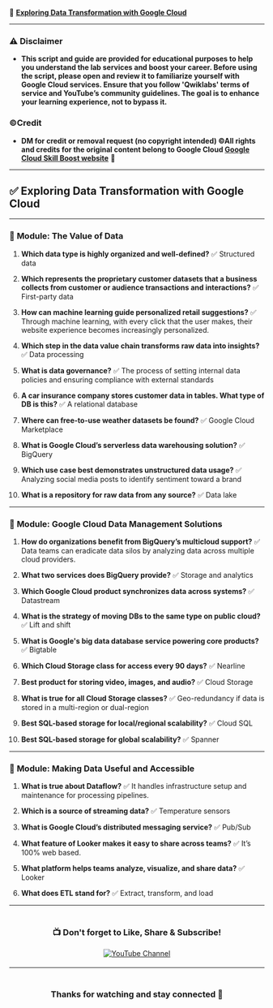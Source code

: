 
📘 **[Exploring Data Transformation with Google Cloud](https://www.cloudskillsboost.google/course_templates/267)**


---

### ⚠️ Disclaimer

* **This script and guide are provided for educational purposes to help you understand the lab services and boost your career. Before using the script, please open and review it to familiarize yourself with Google Cloud services. Ensure that you follow 'Qwiklabs' terms of service and YouTube’s community guidelines. The goal is to enhance your learning experience, not to bypass it.**

### ©Credit

* **DM for credit or removal request (no copyright intended) ©All rights and credits for the original content belong to Google Cloud [Google Cloud Skill Boost website](https://www.cloudskillsboost.google/)** 🙏

---

## ✅ Exploring Data Transformation with Google Cloud

---

### 📗 **Module: The Value of Data**

1. **Which data type is highly organized and well-defined?**
   ✅ Structured data

2. **Which represents the proprietary customer datasets that a business collects from customer or audience transactions and interactions?**
   ✅ First-party data

3. **How can machine learning guide personalized retail suggestions?**
   ✅ Through machine learning, with every click that the user makes, their website experience becomes increasingly personalized.

4. **Which step in the data value chain transforms raw data into insights?**
   ✅ Data processing

5. **What is data governance?**
   ✅ The process of setting internal data policies and ensuring compliance with external standards

6. **A car insurance company stores customer data in tables. What type of DB is this?**
   ✅ A relational database

7. **Where can free-to-use weather datasets be found?**
   ✅ Google Cloud Marketplace

8. **What is Google Cloud’s serverless data warehousing solution?**
   ✅ BigQuery

9. **Which use case best demonstrates unstructured data usage?**
   ✅ Analyzing social media posts to identify sentiment toward a brand

10. **What is a repository for raw data from any source?**
    ✅ Data lake

---

### 📘 **Module: Google Cloud Data Management Solutions**

1. **How do organizations benefit from BigQuery’s multicloud support?**
   ✅ Data teams can eradicate data silos by analyzing data across multiple cloud providers.

2. **What two services does BigQuery provide?**
   ✅ Storage and analytics

3. **Which Google Cloud product synchronizes data across systems?**
   ✅ Datastream

4. **What is the strategy of moving DBs to the same type on public cloud?**
   ✅ Lift and shift

5. **What is Google's big data database service powering core products?**
   ✅ Bigtable

6. **Which Cloud Storage class for access every 90 days?**
   ✅ Nearline

7. **Best product for storing video, images, and audio?**
   ✅ Cloud Storage

8. **What is true for all Cloud Storage classes?**
   ✅ Geo-redundancy if data is stored in a multi-region or dual-region

9. **Best SQL-based storage for local/regional scalability?**
   ✅ Cloud SQL

10. **Best SQL-based storage for global scalability?**
    ✅ Spanner

---

### 📙 **Module: Making Data Useful and Accessible**

1. **What is true about Dataflow?**
   ✅ It handles infrastructure setup and maintenance for processing pipelines.

2. **Which is a source of streaming data?**
   ✅ Temperature sensors

3. **What is Google Cloud’s distributed messaging service?**
   ✅ Pub/Sub

4. **What feature of Looker makes it easy to share across teams?**
   ✅ It’s 100% web based.

5. **What platform helps teams analyze, visualize, and share data?**
   ✅ Looker

6. **What does ETL stand for?**
   ✅ Extract, transform, and load

---

<div align="center" style="padding: 5px;">
  <h3>📺 Don't forget to Like, Share & Subscribe!</h3>

  <a href="https://www.youtube.com/@ArcadeGenius-z1">
    <img src="https://img.shields.io/badge/YouTube-Arcade%20Genius-FF0000?style=for-the-badge&logo=youtube&logoColor=white" alt="YouTube Channel">
  </a>
</div>

---

<div align="center" style="padding: 5px;">
  <h3>Thanks for watching and stay connected 🙂</h3>
</div>
